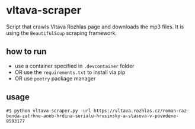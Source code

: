 # vltava-scraper
Script that crawls Vltava Rozhlas page and downloads the mp3 files.
It is using the `BeautifulSoup` scraping framework.

## how to run
* use a container specified in `.devcontainer` folder
* OR use the `requirements.txt` to install via pip
* OR use `poetry` package manager

## usage
```
#$ python vltava-scraper.py -url https://vltava.rozhlas.cz/roman-raz-benda-zatrhne-aneb-hrdina-serialu-hrusinsky-a-stasova-v-povedene-8593177
```